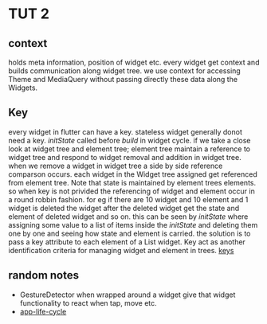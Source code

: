 # TUT 2
## context
holds meta information, position of widget etc. every widget get context and builds communication along widget tree. we use context for accessing Theme and MediaQuery without passing directly these data along the Widgets.

## Key
every widget in flutter can have a key. stateless widget generally donot need a key. *initState* called before *build* in widget cycle. if we take a close look at widget tree and element tree; element tree maintain a reference to widget tree and respond to widget removal and addition in widget tree. when we remove a widget in widget tree a side by side reference comparson occurs. each widget in the Widget tree assigned get referenced from element tree. Note that state is maintained by element trees elements. so when key is not privided the referencing of widget and element occur in a round robbin fashion. for eg if there are 10 widget and 10 element and 1 widget is deleted the widget after the deleted widget get the state and element of deleted widget and so on. this can be seen by *initState* where assigning some value to a list of items inside the *initState* and deleting them one by one and seeing how state and element is carried.
the solution is to pass a key attribute to each element of a List widget. Key act as another identification criteria for managing widget and element in trees. 
[keys](https://www.youtube.com/watch?v=kn0EOS-ZiIc&list=PLjxrf2q8roU2HdJQDjJzOeO6J3FoFLWr2&index=8)

## random notes
- GestureDetector when wrapped around a widget give that widget functionality to react when tap, move etc.
- [app-life-cycle](https://medium.com/pharos-production/flutter-app-lifecycle-4b0ab4a4211a)